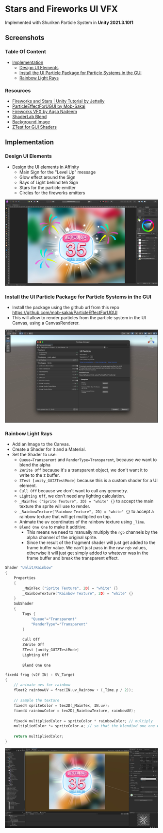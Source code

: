 # Stars and Fireworks UI VFX

Implemented with Shuriken Particle System in **Unity 2021.3.10f1**

## Screenshots

### Table Of Content

- [Implementation](#implementation)
  - [Design UI Elements](#design-ui-elements)
  - [Install the UI Particle Package for Particle Systems in the GUI](#install-the-ui-particle-package-for-particle-systems-in-the-gui)
  - [Rainbow Light Rays](#rainbow-light-rays)

### Resources

- [Fireworks and Stars | Unity Tutorial by Jettelly](https://www.youtube.com/watch?v=mCM2BwZbuwY)
- [ParticleEffectForUGUI by Mob-Sakai](https://github.com/mob-sakai/ParticleEffectForUGUI)
- [Fireworks VFX by Aqsa Nadeem](https://www.youtube.com/watch?v=1o4PMeao9kA)
- [ShaderLab Blend](https://docs.unity3d.com/Manual/SL-Blend.html)
- [Background Image](https://unsplash.com/photos/qBrF1yu5Wys)
- [ZTest for GUI Shaders](https://support.unity.com/hc/en-us/articles/115000531226-What-is-the-value-of-shader-ZTest-mode-unity-GUIZTestMode-)

## Implementation

### Design UI Elements

- Design the UI elements in Affinity
  - Main Sign for the "Level Up" message
  - Glow effect around the Sign
  - Rays of Light behind teh Sign
  - Stars for the particle emitter
  - Circles for the fireworks emitters

![Picture](./docs/2.jpg)

### Install the UI Particle Package for Particle Systems in the GUI

- Install the package using the github url from this repo https://github.com/mob-sakai/ParticleEffectForUGUI
- This will allow to render particles from the particle system in the UI Canvas, using a CanvasRenderer.

![Picture](./docs/1.jpg)

### Rainbow Light Rays

- Add an Image to the Canvas.
- Create a Shader for it and a Material.
- Set the Shader to use:
  - `Queue=Transparent` and `RenderType=Transparent`, because we want to blend the alpha
  - `ZWrite Off` because it's a transparent object, we don't want it to write to the z buffer.
  - `ZTest [unity_GUIZTestMode]` because this is a custom shader for a UI element.
  - `Cull Off` because we don't want to cull any geometry.
  - `Lighting Off`, we don't need any lighting calculation.
  - `_MainTex ("Sprite Texture", 2D) = "white" {}` to accept the main texture the sprite will use to render.
  - `_RainbowTexture("Rainbow Texture", 2D) = "white" {}` to accept a rainbow texture that will get multiplied on top.
  - Animate the uv coordinates of the rainbow texture using `_Time`.
  - `Blend One One` to make it additive.
    - This means we need to manually multiply the `rgb` channels by the alpha channel of the original sprite.
    - Since the result of the fragment shader will just get added to the frame buffer value. We can't just pass in the raw `rgb` values, otherwise it will just get simply added to whatever was in the frame buffer and break the transparent effect.

```c
Shader "Unlit/Rainbow"
{
    Properties
    {
        _MainTex ("Sprite Texture", 2D) = "white" {}
        _RainbowTexture("Rainbow Texture", 2D) = "white" {}
    }
    SubShader
    {
        Tags {
            "Queue"="Transparent"
            "RenderType"="Transparent"
        }

        Cull Off
        ZWrite Off
        ZTest [unity_GUIZTestMode]
        Lighting Off

        Blend One One
```

```c
fixed4 frag (v2f IN) : SV_Target
{
    // animate uvs for rainbow
    float2 rainbowUV = frac(IN.uv_Rainbow + (_Time.y / 2));

    // sample the texture
    fixed4 spriteColor = tex2D(_MainTex, IN.uv);
    fixed4 rainbowColor = tex2D(_RainbowTexture, rainbowUV);

    fixed4 multipliedColor = spriteColor * rainbowColor; // multiply
    multipliedColor *= spriteColor.a; // so that the blendind one one works ok

    return multipliedColor;
}
```

![Picture](./docs/3.jpg)
